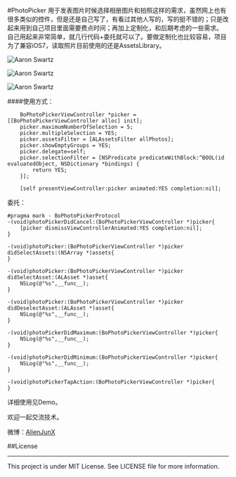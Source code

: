 #PhotoPicker
用于发表图片时候选择相册图片和拍照这样的需求，虽然网上也有很多类似的控件，但是还是自己写了，有看过其他人写的，写的挺不错的；只是改起来用到自己项目里面需要费点时间；再加上定制化，和后期考虑的一些需求。
自己用起来非常简单，就几行代码+委托就可以了。要做定制化也比较容易，项目为了兼容iOS7，读取照片目前使用的还是AssetsLibrary。

![Aaron Swartz](https://github.com/alienjun/PhotoPicker/blob/master/Screenshots/111.gif)

![Aaron Swartz](https://github.com/alienjun/PhotoPicker/blob/master/Screenshots/222.gif)

![Aaron Swartz](https://github.com/alienjun/PhotoPicker/blob/master/Screenshots/333.gif)

####使用方式：
```
    BoPhotoPickerViewController *picker = [[BoPhotoPickerViewController alloc] init];
    picker.maximumNumberOfSelection = 5;
    picker.multipleSelection = YES;
    picker.assetsFilter = [ALAssetsFilter allPhotos];
    picker.showEmptyGroups = YES;
    picker.delegate=self;
    picker.selectionFilter = [NSPredicate predicateWithBlock:^BOOL(id evaluatedObject, NSDictionary *bindings) {
        return YES;
    }];
    
    [self presentViewController:picker animated:YES completion:nil];

```

委托：
```
#pragma mark - BoPhotoPickerProtocol
-(void)photoPickerDidCancel:(BoPhotoPickerViewController *)picker{
    [picker dismissViewControllerAnimated:YES completion:nil];
}

-(void)photoPicker:(BoPhotoPickerViewController *)picker didSelectAssets:(NSArray *)assets{
}

-(void)photoPicker:(BoPhotoPickerViewController *)picker didSelectAsset:(ALAsset *)asset{
    NSLog(@"%s",__func__);
}

-(void)photoPicker:(BoPhotoPickerViewController *)picker didDeselectAsset:(ALAsset *)asset{
    NSLog(@"%s",__func__);
}

-(void)photoPickerDidMaximum:(BoPhotoPickerViewController *)picker{
    NSLog(@"%s",__func__);
}

-(void)photoPickerDidMinimum:(BoPhotoPickerViewController *)picker{
    NSLog(@"%s",__func__);
}

-(void)photoPickerTapAction:(BoPhotoPickerViewController *)picker{
}
```

详细使用见Demo。


欢迎一起交流技术。

微博：[AlienJunX](http://weibo.com/alienjunx)

##License
- - - -
This project is under MIT License. See LICENSE file for more information.
